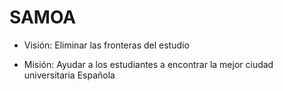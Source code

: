 # SAMOA

- Visión: Eliminar las fronteras del estudio 

- Misión: Ayudar a los estudiantes a encontrar la mejor ciudad universitaria Española
